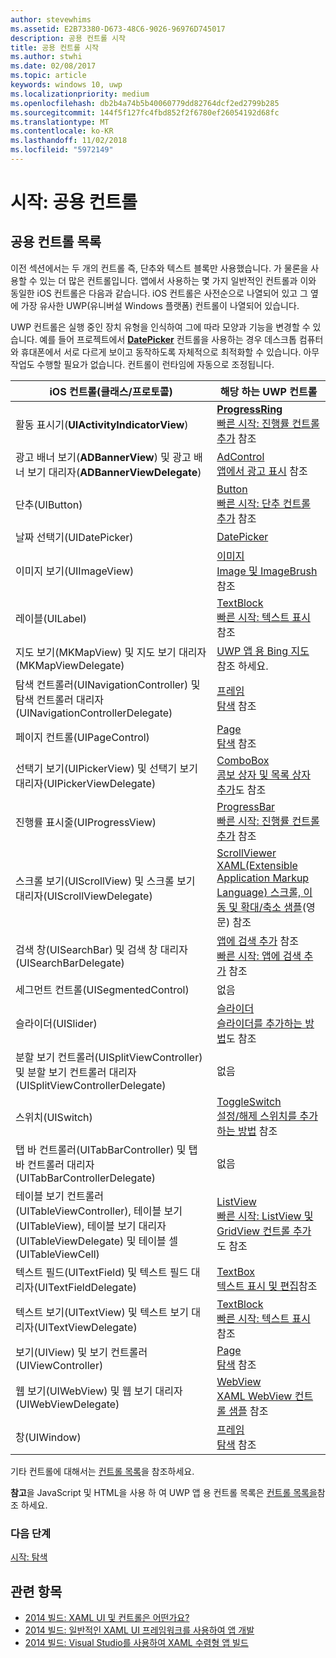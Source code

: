```yaml
---
author: stevewhims
ms.assetid: E2B73380-D673-48C6-9026-96976D745017
description: 공용 컨트롤 시작
title: 공용 컨트롤 시작
ms.author: stwhi
ms.date: 02/08/2017
ms.topic: article
keywords: windows 10, uwp
ms.localizationpriority: medium
ms.openlocfilehash: db2b4a74b5b40060779dd82764dcf2ed2799b285
ms.sourcegitcommit: 144f5f127fc4fbd852f2f6780ef26054192d68fc
ms.translationtype: MT
ms.contentlocale: ko-KR
ms.lasthandoff: 11/02/2018
ms.locfileid: "5972149"
---
```

# <a name="getting-started-common-controls"></a>시작: 공용 컨트롤


## <a name="common-controls-list"></a>공용 컨트롤 목록

이전 섹션에서는 두 개의 컨트롤 즉, 단추와 텍스트 블록만 사용했습니다. 가 물론을 사용할 수 있는 더 많은 컨트롤입니다. 앱에서 사용하는 몇 가지 일반적인 컨트롤과 이와 동일한 iOS 컨트롤은 다음과 같습니다. iOS 컨트롤은 사전순으로 나열되어 있고 그 옆에 가장 유사한 UWP(유니버설 Windows 플랫폼) 컨트롤이 나열되어 있습니다.

UWP 컨트롤은 실행 중인 장치 유형을 인식하여 그에 따라 모양과 기능을 변경할 수 있습니다. 예를 들어 프로젝트에서 [**DatePicker**](https://msdn.microsoft.com/library/windows/apps/br211681) 컨트롤을 사용하는 경우 데스크톱 컴퓨터와 휴대폰에서 서로 다르게 보이고 동작하도록 자체적으로 최적화할 수 있습니다. 아무 작업도 수행할 필요가 없습니다. 컨트롤이 런타임에 자동으로 조정됩니다.

| iOS 컨트롤(클래스/프로토콜) | 해당 하는 UWP 컨트롤 |
|------------------------------|--------------------------------------|
| 활동 표시기(**UIActivityIndicatorView**) | [**ProgressRing**](https://msdn.microsoft.com/library/windows/apps/br227538) <br/> [빠른 시작: 진행률 컨트롤 추가](https://msdn.microsoft.com/library/windows/apps/xaml/hh780651) 참조 |
| 광고 배너 보기(**ADBannerView**) 및 광고 배너 보기 대리자(**ADBannerViewDelegate**) | [AdControl](https://msdn.microsoft.com/library/windows/apps/microsoft.advertising.winrt.ui.adcontrol.aspx) <br/> [앱에서 광고 표시](../monetize/display-ads-in-your-app.md) 참조 |
| 단추(UIButton) | [Button](https://msdn.microsoft.com/library/windows/apps/br209265) <br/> [빠른 시작: 단추 컨트롤 추가](https://msdn.microsoft.com/library/windows/apps/xaml/jj153346) 참조 |
| 날짜 선택기(UIDatePicker) | [DatePicker](https://msdn.microsoft.com/library/windows/apps/br211681) |
| 이미지 보기(UIImageView) | [이미지](https://msdn.microsoft.com/library/windows/apps/br242752) <br/> [Image 및 ImageBrush](https://msdn.microsoft.com/library/windows/apps/mt280382) 참조 |
| 레이블(UILabel) | [TextBlock](https://msdn.microsoft.com/library/windows/apps/br209652) <br/> [빠른 시작: 텍스트 표시](https://msdn.microsoft.com/library/windows/apps/xaml/hh700392) 참조 |
| 지도 보기(MKMapView) 및 지도 보기 대리자(MKMapViewDelegate) | [UWP 앱 용 Bing 지도](http://go.microsoft.com/fwlink/p/?LinkId=263496) 참조 하세요. |
| 탐색 컨트롤러(UINavigationController) 및 탐색 컨트롤러 대리자(UINavigationControllerDelegate) | [프레임](https://msdn.microsoft.com/library/windows/apps/br242682) <br/> [탐색](https://msdn.microsoft.com/library/windows/apps/mt187344) 참조 |
| 페이지 컨트롤(UIPageControl) | [Page](https://msdn.microsoft.com/library/windows/apps/br227503) <br/> [탐색](https://msdn.microsoft.com/library/windows/apps/mt187344) 참조 |
| 선택기 보기(UIPickerView) 및 선택기 보기 대리자(UIPickerViewDelegate) | [ComboBox](https://msdn.microsoft.com/library/windows/apps/br209348) <br/> [콤보 상자 및 목록 상자 추가](https://msdn.microsoft.com/library/windows/apps/xaml/hh780616)도 참조 |
| 진행률 표시줄(UIProgressView) | [ProgressBar](https://msdn.microsoft.com/library/windows/apps/br227529) <br/> [빠른 시작: 진행률 컨트롤 추가](https://msdn.microsoft.com/library/windows/apps/xaml/hh780651) 참조 |
| 스크롤 보기(UIScrollView) 및 스크롤 보기 대리자(UIScrollViewDelegate) | [ScrollViewer](https://msdn.microsoft.com/library/windows/apps/br209527) <br/>  [XAML(Extensible Application Markup Language) 스크롤, 이동 및 확대/축소 샘플](http://go.microsoft.com/fwlink/p/?LinkId=238577)(영문) 참조 |
| 검색 창(UISearchBar) 및 검색 창 대리자(UISearchBarDelegate) | [앱에 검색 추가](https://msdn.microsoft.com/library/windows/apps/xaml/jj130767) 참조 <br/>  [빠른 시작: 앱에 검색 추가](https://msdn.microsoft.com/library/windows/apps/xaml/hh868180) 참조 |
| 세그먼트 컨트롤(UISegmentedControl) | 없음 |
| 슬라이더(UISlider) | [슬라이더](https://msdn.microsoft.com/library/windows/apps/br209614) <br/>  [슬라이더를 추가하는 방법](https://msdn.microsoft.com/library/windows/apps/xaml/hh868197)도 참조 |
| 분할 보기 컨트롤러(UISplitViewController) 및 분할 보기 컨트롤러 대리자(UISplitViewControllerDelegate) | 없음 |
| 스위치(UISwitch) | [ToggleSwitch](https://msdn.microsoft.com/library/windows/apps/br209712) <br/>  [설정/해제 스위치를 추가하는 방법](https://msdn.microsoft.com/library/windows/apps/xaml/hh868198) 참조 |
| 탭 바 컨트롤러(UITabBarController) 및 탭 바 컨트롤러 대리자(UITabBarControllerDelegate) | 없음 |
| 테이블 보기 컨트롤러(UITableViewController), 테이블 보기(UITableView), 테이블 보기 대리자(UITableViewDelegate) 및 테이블 셀(UITableViewCell) | [ListView](https://msdn.microsoft.com/library/windows/apps/br242878) <br/>  [빠른 시작: ListView 및 GridView 컨트롤 추가](https://msdn.microsoft.com/library/windows/apps/xaml/hh780650)도 참조 |
| 텍스트 필드(UITextField) 및 텍스트 필드 대리자(UITextFieldDelegate) | [TextBox](https://msdn.microsoft.com/library/windows/apps/br209683) <br/>  [텍스트 표시 및 편집](https://msdn.microsoft.com/library/windows/apps/mt280218)참조 |
| 텍스트 보기(UITextView) 및 텍스트 보기 대리자(UITextViewDelegate) | [TextBlock](https://msdn.microsoft.com/library/windows/apps/br209652) <br/>  [빠른 시작: 텍스트 표시](https://msdn.microsoft.com/library/windows/apps/xaml/hh700392) 참조 |
| 보기(UIView) 및 보기 컨트롤러(UIViewController) | [Page](https://msdn.microsoft.com/library/windows/apps/br227503) <br/>  [탐색](https://msdn.microsoft.com/library/windows/apps/mt187344) 참조 |
| 웹 보기(UIWebView) 및 웹 보기 대리자(UIWebViewDelegate) | [WebView](https://msdn.microsoft.com/library/windows/apps/br227702) <br/>  [XAML WebView 컨트롤 샘플](http://go.microsoft.com/fwlink/p/?LinkId=238582) 참조 |
| 창(UIWindow) | [프레임](https://msdn.microsoft.com/library/windows/apps/br242682) <br/>  [탐색](https://msdn.microsoft.com/library/windows/apps/mt187344) 참조 |

기타 컨트롤에 대해서는 [컨트롤 목록](https://msdn.microsoft.com/library/windows/apps/mt185406)을 참조하세요.

**참고**을 JavaScript 및 HTML을 사용 하 여 UWP 앱 용 컨트롤 목록은 [컨트롤 목록을](https://msdn.microsoft.com/library/windows/apps/hh465453)참조 하세요.

### <a name="next-step"></a>다음 단계

[시작: 탐색](getting-started-navigation.md)

## <a name="related-topics"></a>관련 항목

* [2014 빌드: XAML UI 및 컨트롤은 어떤가요?](http://go.microsoft.com/fwlink/p/?LinkID=397897)
* [2014 빌드: 일반적인 XAML UI 프레임워크를 사용하여 앱 개발](http://go.microsoft.com/fwlink/p/?LinkID=397898)
* [2014 빌드: Visual Studio를 사용하여 XAML 수렴형 앱 빌드](http://go.microsoft.com/fwlink/p/?LinkID=397876)
